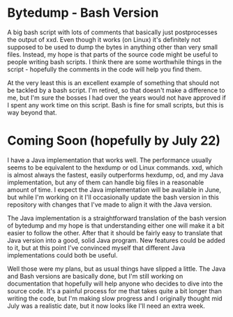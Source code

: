 # Bytedump - Bash Version

A big bash script with lots of comments that basically just postprocesses the
output of xxd. Even though it works (on Linux) it's definitely not supposed to
be used to dump the bytes in anything other than very small files. Instead, my
hope is that parts of the source code might be useful to people writing bash
scripts. I think there are some worthwhile things in the script - hopefully
the comments in the code will help you find them.

At the very least this is an excellent example of something that should not be
tackled by a bash script. I'm retired, so that doesn't make a difference to me,
but I'm sure the bosses I had over the years would not have approved if I spent
any work time on this script. Bash is fine for small scripts, but this is way
beyond that.

# Coming Soon (hopefully by July 22)

I have a Java implementation that works well. The performance usually seems to
be equivalent to the hexdump or od Linux commands. xxd, which is almost always
the fastest, easily outperforms hexdump, od, and my Java implementation, but
any of them can handle big files in a reasonable amount of time. I expect the
Java implementation will be available in June, but while I'm working on it I'll
occasionally update the bash version in this repository with changes that I've
made to align it with the Java version.

The Java implementation is a straightforward translation of the bash version of
bytedump and my hope is that understanding either one will make it a bit easier
to follow the other. After that it should be fairly easy to translate that Java
version into a good, solid Java program. New features could be added to it, but
at this point I've convinced myself that different Java implementations could
both be useful.

Well those were my plans, but as usual things have slipped a little. The Java
and Bash versions are basically done, but I'm still working on documentation
that hopefully will help anyone who decides to dive into the source code. It's
a painful process for me that takes quite a bit longer than writing the code,
but I'm making slow progress and I originally thought mid July was a realistic
date, but it now looks like I'll need an extra week.

